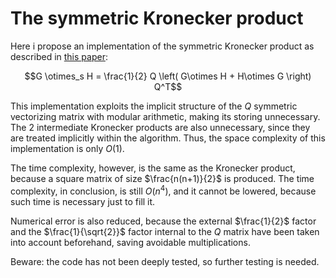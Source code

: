 # The symmetric Kronecker product

Here i propose an implementation of the symmetric Kronecker product as described in [this paper](https://www.math.uwaterloo.ca/~hwolkowi/henry/reports/kronthesisschaecke04.pdf):

$$G \otimes_s H = \frac{1}{2} Q \left( G\otimes H + H\otimes G \right) Q^T$$

This implementation exploits the implicit structure of the $Q$ symmetric vectorizing matrix with modular arithmetic, making its storing unnecessary. The 2 intermediate Kronecker products are also unnecessary, since they are treated implicitly within the algorithm. Thus, the space complexity of this implementation is only $O \left( 1 \right)$.

The time complexity, however, is the same as the Kronecker product, because a square matrix of size $\frac{n(n+1)}{2}$ is produced. The time complexity, in conclusion, is still $O \left( n^4 \right)$, and it cannot be lowered, because such time is necessary just to fill it.

Numerical error is also reduced, because the external $\frac{1}{2}$ factor and the $\frac{1}{\sqrt{2}}$ factor internal to the $Q$ matrix have been taken into account beforehand, saving avoidable multiplications.

Beware: the code has not been deeply tested, so further testing is needed.
